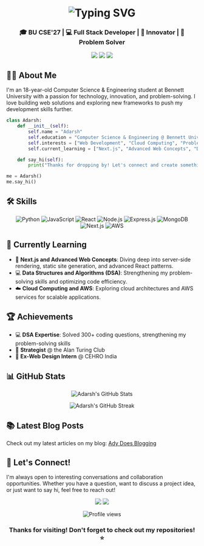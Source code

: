 <h1 align="center">
  <img src="https://readme-typing-svg.herokuapp.com?font=Fira+Code&size=30&duration=3000&pause=1000&color=58A6FF&center=true&vCenter=true&width=435&lines=Hi+there!+%F0%9F%91%8B;I'm+Adarsh;Welcome+to+my+profile!" alt="Typing SVG" />
</h1>

<h3 align="center">🎓 BU CSE'27 | 💻 Full Stack Developer | 🚀 Innovator | 🌟 Problem Solver</h3>

<p align="center">
  <a href="mailto:adarsh71586@gmail.com"><img src="https://img.shields.io/badge/Email-adarsh71586%40gmail.com-blue?style=flat-square&logo=gmail"></a>
  <a href="https://www.linkedin.com/in/yourusername/"><img src="https://img.shields.io/badge/LinkedIn-Connect-blue?style=flat-square&logo=linkedin"></a>
  <a href="https://adydoesblogging.super.site"><img src="https://img.shields.io/badge/Blog-Read%20My%20Articles-blue?style=flat-square&logo=wordpress"></a>
</p>

## 👨‍💻 About Me

I'm an 18-year-old Computer Science & Engineering student at Bennett University with a passion for technology, innovation, and problem-solving. I love building web solutions and exploring new frameworks to push my development skills further.

```python
class Adarsh:
    def __init__(self):
        self.name = "Adarsh"
        self.education = "Computer Science & Engineering @ Bennett University"
        self.interests = ["Web Development", "Cloud Computing", "Problem Solving"]
        self.current_learning = ["Next.js", "Advanced Web Concepts", "DSA", "Cloud & AWS"]

    def say_hi(self):
        print("Thanks for dropping by! Let's connect and create something amazing together!")

me = Adarsh()
me.say_hi()
```

## 🛠️ Skills

<p align="center">
  <img src="https://img.shields.io/badge/Python-3776AB?style=for-the-badge&logo=python&logoColor=white" alt="Python" />
  <img src="https://img.shields.io/badge/JavaScript-F7DF1E?style=for-the-badge&logo=javascript&logoColor=black" alt="JavaScript" />
  <img src="https://img.shields.io/badge/React-20232A?style=for-the-badge&logo=react&logoColor=61DAFB" alt="React" />
  <img src="https://img.shields.io/badge/Node.js-43853D?style=for-the-badge&logo=node.js&logoColor=white" alt="Node.js" />
  <img src="https://img.shields.io/badge/Express.js-404D59?style=for-the-badge" alt="Express.js" />
  <img src="https://img.shields.io/badge/MongoDB-4EA94B?style=for-the-badge&logo=mongodb&logoColor=white" alt="MongoDB" />
  <img src="https://img.shields.io/badge/Next.js-000000?style=for-the-badge&logo=next.js&logoColor=white" alt="Next.js" />
  <img src="https://img.shields.io/badge/AWS-232F3E?style=for-the-badge&logo=amazon-aws&logoColor=white" alt="AWS" />
</p>

## 🌱 Currently Learning

- 🚀 **Next.js and Advanced Web Concepts**: Diving deep into server-side rendering, static site generation, and advanced React patterns.
- 💻 **Data Structures and Algorithms (DSA)**: Strengthening my problem-solving skills and optimizing code efficiency.
- ☁️ **Cloud Computing and AWS**: Exploring cloud architectures and AWS services for scalable applications.

## 🏆 Achievements

- 💻 **DSA Expertise**: Solved 300+ coding questions, strengthening my problem-solving skills
- 🏅 **Strategist** @ the Alan Turing Club
- 🌟 **Ex-Web Design Intern** @ CEHRO India

## 📊 GitHub Stats

<p align="center">
  <img src="https://github-readme-stats.vercel.app/api?username=realady&show_icons=true&theme=radical" alt="Adarsh's GitHub Stats" />
</p>

<p align="center">
  <img src="https://github-readme-streak-stats.herokuapp.com/?user=realady&theme=radical" alt="Adarsh's GitHub Streak" />
</p>

## 📚 Latest Blog Posts

Check out my latest articles on my blog: [Ady Does Blogging](https://adydoesblogging.super.site)

## 🤝 Let's Connect!

I'm always open to interesting conversations and collaboration opportunities. Whether you have a question, want to discuss a project idea, or just want to say hi, feel free to reach out!

<p align="center">
  <a href="mailto:adarsh71586@gmail.com"><img src="https://img.shields.io/badge/Email-Drop%20a%20message-blue?style=for-the-badge&logo=gmail"></a>
  <a href="https://www.linkedin.com/in/yourusername/"><img src="https://img.shields.io/badge/LinkedIn-Let's%20connect-blue?style=for-the-badge&logo=linkedin"></a>
</p>

<p align="center">
  <img src="https://komarev.com/ghpvc/?username=realady&color=blue&style=flat-square&label=Profile+Views" alt="Profile views" />
</p>

<h3 align="center">Thanks for visiting! Don't forget to check out my repositories! ⭐️</h3>
